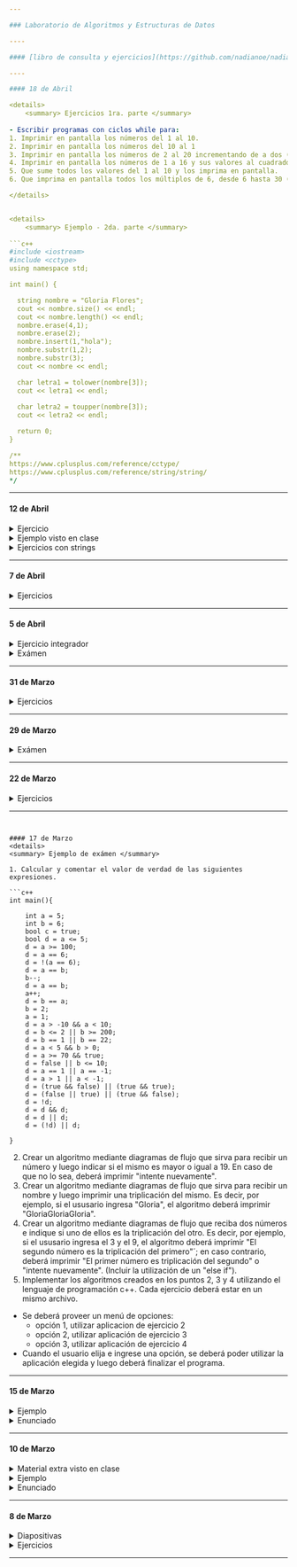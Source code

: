 ```yaml
---

### Laboratorio de Algoritmos y Estructuras de Datos

----

#### [libro de consulta y ejercicios](https://github.com/nadianoe/nadianoe.github.io/blob/master/laboratorio4to/Nell%20Dale_%20Chip%20Weems%20-%20Programaci%C3%B3n%20y%20resoluci%C3%B3n%20de%20problemas%20con%20C++-McGraw%20Hill%20(2007).pdf)

----

#### 18 de Abril

<details> 
	<summary> Ejercicios 1ra. parte </summary>
	
- Escribir programas con ciclos while para:
1. Imprimir en pantalla los números del 1 al 10.
2. Imprimir en pantalla los números del 10 al 1
3. Imprimir en pantalla los números de 2 al 20 incrementando de a dos (2, 4, 6, 8, etc.)
4. Imprimir en pantalla los números de 1 a 16 y sus valores al cuadrado al lado (1 – 1, 2 – 4, 3 – 9, 4 – 16, 5 – 25, etc.)
5. Que sume todos los valores del 1 al 10 y los imprima en pantalla.
6. Que imprima en pantalla todos los múltiplos de 6, desde 6 hasta 30 (6, 12, 18, 24 y 30).

</details>


<details>
	<summary> Ejemplo - 2da. parte </summary>
	
```c++
#include <iostream>
#include <cctype>
using namespace std;

int main() {

  string nombre = "Gloria Flores";
  cout << nombre.size() << endl;
  cout << nombre.length() << endl;
  nombre.erase(4,1);
  nombre.erase(2);
  nombre.insert(1,"hola");
  nombre.substr(1,2);
  nombre.substr(3);
  cout << nombre << endl;

  char letra1 = tolower(nombre[3]);
  cout << letra1 << endl;
	
  char letra2 = toupper(nombre[3]);
  cout << letra2 << endl;

  return 0;
}

/**
https://www.cplusplus.com/reference/cctype/
https://www.cplusplus.com/reference/string/string/
*/
```
</details>
	
----

#### 12 de Abril

<details>

<summary> Ejercicio </summary>

1.
- Crear un programa que sirva para registrar los siguientes datos de productos:
    - nombre
    - precio
	
- El programa deberá proveerle al usuario las siguientes tareas:

* Registrar un producto.
  Aquí se deberá pedir el nombre del producto y su precio.

* Imprimir el importe parcial a pagar.
  - Aquí se deberá imprimir el importe a pagar por 
  los productos registrados hasta el momento.
  - Cuando se termine de mostrar el importe mencionado, 
  el programa deberá proveer la opción de realizar
  un nuevo registro.

* Finalizar registro. 
  Aquí se deberá imprimir el importe total a pagar.
  - Cuando se termine de mostrar el importe mencionado, 
  el programa no deberá dar la opción de realizar 
  un nuevo registro.
  
2. Realizar un programa donde se ingresen dos números
(primero el menor, luego el mayor) y luego se muestren todos los
números intermedios (incluyendo los extremos).
	
</details>

<details>
	<summary> Ejemplo visto en clase </summary>

```c++

#include <iostream>

using namespace std;

int main (){

  string palabra = "casa";
  // c - 0, a - 1, s - 2, a - 3
  cout << palabra[3] << endl;  
  
  string str1, str2, str3, str4;
  
  str1 = "Esto es un a frase#$#$&$56";  
  
  char caracter1 = 'f';
  char caracter2 = '#';
  
  bool comparacion = caracter1 == caracter2;
  
  //str2 = 'x'; // "x"
  str2 = "hojaldre";

  cin >> str2;
  int size = str2.size();

  str2 = "empa\"nada"; // empa"nada
  cout << str2 << endl;
  
  str2 = str2 + " hola"; // hoja hola
  
  cout << str2 << endl;
  str4 = "hola";
  
  str2 = "def";
  str1 = "abc";
  str3 = str1 + str2;
  
  string nombre = "Gabriela";
  int indice = 1;
  cout << nombre[indice + 2] <<  endl;
  
  nombre[0] = 'a'; //aabriela
  nombre[2] = 'j'; //aajriela
  nombre[5] = ' '; //aajri la
  
  cout << nombre <<  endl;

  cout << str3  << '\n';
  
  return 0;
}
		   
```
	
</details>

<details>

<summary> Ejercicios con strings </summary>

1. Realizar un programa donde el usuario ingrese una palabra y se
muestren todas las letras de la palabra separadas por un salto de
línea (una letra por renglón).
2. Realizar un programa donde el usuario ingrese dos cadenas de
texto y el programa compare la última letra de ambas cadenas y
muestre si son o no iguales.
3. Realizar un programa en donde el usuario ingrese una cadena de
texto y luego una letra. Se deberá mostrar la cadena con su última
letra cambiada por la ingresada.
4. Realizar un programa que reciba una cadena de texto y devuelva
el número de minúsculas y mayúsculas.
5. Realizar un programa que muestre el reverso de una cadena de
texto. Por ejemplo: el reverso de “asado” es “odasa”.
	
</details>

----
#### 7 de Abril

<details>
	<summary> Ejercicios </summary>

1. Realizar un programa que imprima por pantalla los números del 1 al 2000.
	
2. Realizar un programa que le permita realizar *repetitivamente* el ingreso
de un número y luego imprimir el resultado de multiplicar ese número por dos.
La repetición deberá suceder hasta que el usuario ingrese el número cero.
	
3. Realizar un programa que le permita al usuario ingresar 5 números y luego 
imprimir el resultado correspondiente a la suma de los números ingresados.

4. Realizar los ejercicios 1 y 2 de la página 246.
	
</details>

----
	
#### 5 de Abril

<details>
	<summary> Ejercicio integrador </summary>
Crear un programa que reciba un número y luego indique si el número ingresado pertenece
al conjunto A, al conjunto B, al conjunto C o a todos los conjuntos.
	
```
 A = (1, 10) U (130, 1000] 
 B = [-1, 3)  U (500, 800)
 C = (0, 5000) U [5001, +infinito)
```
	
Tener en cuenta que:
	
```
A ∩ B ∩ C = (1,3] U (500, 800)
```
	
</details>


<details>
	<summary> Exámen </summary>
	
1. Calcular y comentar los valores de verdad de las variable a, b y f en aquellas líneas donde aparecen.
Copiar todo el código en un archivo llamado ejercicio1_29deMarzo.cpp y colocar las respuestas como comentarios de  c++.

```c++
int main(){
	
	bool a = true;
	bool b = false;
	int c = 0;
	int d = 123;
	int e = 100;
	bool f = c == 0;
	f = c > 12;
	f = d > 89;
	f = e >= 100;
	f = e > 100;
	f = (f && e == 5) || c == 0;
	f = !a || d == 0;
	f = d == 0;
	f = d != 0;
	f = !b && e != 0;
	c++;
	f = c == 90;
	c++;
	d--;
	f = c > 90 && d < 0;
	f = !b || !f;
	a = !f && d > 0;
	e++;
	b = e == 12 || e == 13;
	a = (false && !false) || (!true || false)
	a = (d > 0 && d <= 100) || (c != 9)
	f = !(true || false) || (a == false)

}
```

2. Crear un algoritmo mediante diagramas de flujo que sirva para indicar si un número ingresado por el usuario es par o impar.
3. Sea 
```		      
 A = [-3,4] U (12,900) y B = (550,4000)  U (5000,+inf)
```
Crear un algoritmo mediante diagramas de flujo que reciba un número y luego indique si el mismo pertenece
a A, B o a ambos conjuntos.
4. Crear un algoritmo mediante diagramas de flujo que reciba un nombre, un apellido y una edad y luego imprima un saludo que cumpla con el siguiente formato: 
```
Los datos ingresados son los siguientes:
- Nombre: Gloria
- Apellido: Flora
- Edad: 88
```
En el ejemplo, los valores ingresados fueron: Gloria, Flora y 88

5. Implementar los algoritmos creados en los puntos 2, 3 y 4 utilizando el lenguaje de programación c++.
Cada ejercicio deberá estar en un mismo archivo. 
- Se deberá proveer un menú de opciones: 
	- opción 1, utilizar aplicacion de ejercicio 2
	- opción 2, utilizar aplicación de ejercicio 3
	- opción 3, utilizar aplicación de ejercicio 4
- Cuando el usuario elija e ingrese una opción, se deberá poder utilizar la aplicación elegida y luego deberá finalizar el programa.
			      
</details>
	
----
#### 31 de Marzo

<details>
<summary> Ejercicios  </summary>  
- Página 202, ejercicio 3 y ejercicio 6
</details>

----

#### 29 de Marzo

<details>
<summary> Exámen  </summary>  


1. Calcular y comentar los valores de verdad de las variable a, b y f en aquellas líneas donde aparecen.
Copiar todo el código en un archivo llamado ejercicio1_29deMarzo.cpp y colocar las respuestas como comentarios de  c++.

```c++
int main(){
	
	bool a = true;
	bool b = false;
	int c = 89;
	int d = 0;
	int e = 12;
	bool f = c == 0;
	f = c > 12;
	f = c > 89;
	f = c >= 89;
	f = f && e == 5;
	f = !a || d != 0;
	f = d == 0;
	f = d != 0;
	f = !b && e > 0;
	c++;
	f = c == 90;
	c++;
	d--;
	f = c > 90 && d < 0;
	f = b && !f;
	a = !f && d > 0;
	e++;
	b = e == 12 || e == 13;
	a = (true && !false) || (false || false)
	a = (d > 0 && d < 100) || (c == 89)
	f = !(true || false)

}
```

2. Crear un algoritmo mediante diagramas de flujo que sirva para indicar si un número ingresado por el usuario es impar y menor a 100, en caso de que el número ingresado no cumpla con los requisitos, deberá imprimir "No es impar y menor a 100".
3. Crear un algoritmo mediante diagramas de flujo que reciba un número y luego indique si el mismo es positivo, negativo o igual a cero.
4. Crear un algoritmo mediante diagramas de flujo que reciba dos nombres y luego imprima un saludo que cumpla con el siguiente formato: "¡Hola, Gloria y Walter!" (en este caso, los nombres ingresados fueron Gloria y Walter).
5. Implementar los algoritmos creados en los puntos 2, 3 y 4 utilizando el lenguaje de programación c++.
Cada ejercicio deberá estar en un mismo archivo. 
- Se deberá proveer un menú de opciones: 
	- opción 1, utilizar aplicacion de ejercicio 2
	- opción 2, utilizar aplicación de ejercicio 3
	- opción 3, utilizar aplicación de ejercicio 4
- Cuando el usuario elija e ingrese una opción, se deberá poder utilizar la aplicación elegida y luego deberá finalizar el programa.

			      
</details>

----
#### 22 de Marzo

<details>
<summary> Ejercicios </summary>  

1. Capítulo 5
- Ejercicios de preparación para exámen
	- Página 198, ejercicios 5 y 10
	- Página 199, ejercicios 14 y 15

- Ejercicios de calentamiento para programación
	- Página 199, ejercicio 1
	- Página 200, ejercicio 10	
2. Crear una aplicación que sirva para calcular el área de un triángulo siendo la base y la altura ingresadas por el usuario (recordatorio: area = (base * altura) / 2 para cualquier tipo de triángulo).
3. Crear una aplicación que sirva para realizar las cuatro operaciones básicas (suma, resta, división y multiplicación) con dos números ingresados por el usuario. El usuario deberá elegir qué operación realizar.
4. Modificar el programa del ejercicio anterior para que se muestre un mensaje de error si se intenta dividir por cero (recordatorio: 0/k = 0, k/0 = indefinido para cualquier k).
5. Realizar una aplicación que calcule el monto total a pagar por cada cliente de una librería. El sistema deberá recibir la cantidad de libros que comprará el cliente y luego imprimir el monto total a abonar. 
Con respecto a los precios de los libros, todos los libros cuestan $300 pero llevando más de 5 libros cuestan $250 c/u.
6. Realizar un programa donde el usuario ingrese un número y que muestre por pantalla si el mismo es par o impar

</details>

---
```


#### 17 de Marzo
<details>
<summary> Ejemplo de exámen </summary>  

1. Calcular y comentar el valor de verdad de las siguientes expresiones.

```c++
int main(){
	
	int a = 5;
	int b = 6;
	bool c = true;
	bool d = a <= 5;
	d = a >= 100;
	d = a == 6;
	d = !(a == 6);
	d = a == b;
	b--; 
	d = a == b;
	a++;
	d = b == a;
	b = 2;
	a = 1;
	d = a > -10 && a < 10;
	d = b <= 2 || b >= 200;
	d = b == 1 || b == 22;
	d = a < 5 && b > 0;
	d = a >= 70 && true;
	d = false || b <= 10;
	d = a == 1 || a == -1;
	d = a > 1 || a < -1;
	d = (true && false) || (true && true);
	d = (false || true) || (true && false);
	d = !d;
	d = d && d;
	d = d || d;
	d = (!d) || d;

}
```

2. Crear un algoritmo mediante diagramas de flujo que sirva para recibir un número y
luego indicar si el mismo es mayor o igual a 19. En caso de que no lo sea, deberá imprimir
"intente nuevamente".
3. Crear un algoritmo mediante diagramas de flujo que sirva para recibir un nombre y 
luego imprimir una triplicación del mismo.
Es decir, por ejemplo, si el ususario ingresa "Gloria", el algoritmo deberá imprimir
"GloriaGloriaGloria".
4. Crear un algoritmo mediante diagramas de flujo que reciba dos números e indique si uno de ellos es la triplicación del 
otro. Es decir, por ejemplo, si el ususario ingresa el 3 y el 9, el algoritmo deberá imprimir
"El segundo número es la triplicación del primero"´; en caso contrario, deberá imprimir "El primer número
es triplicación del segundo" o "intente nuevamente". (Incluir la utilización de un "else if").
5. Implementar los algoritmos creados en los puntos 2, 3 y 4 utilizando el lenguaje de programación c++.
Cada ejercicio deberá estar en un mismo archivo. 
- Se deberá proveer un menú de opciones: 
	- opción 1, utilizar aplicacion de ejercicio 2
	- opción 2, utilizar aplicación de ejercicio 3
	- opción 3, utilizar aplicación de ejercicio 4
- Cuando el usuario elija e ingrese una opción, se deberá poder utilizar la aplicación elegida y luego
  deberá finalizar el programa.


</details>

---

#### 15 de Marzo

<details>

<summary> Ejemplo  </summary>  

```c++
#include <iostream>

using namespace std;

int main(){
    
    /* Sea A un conjunto tal que 
       
       A = (-∞,2) U [4,10]
      
    */
    
    int a = 5;
    
    
    if(a < 2){
        cout << "Es menor a 2. Pertenece a A."  << endl;
    } else if (a >= 4 && a <= 10){
        cout << "Está entre 4 y 10. Pertenece a A" << endl;
    } else {
        cout << "No pertenece a A."<< endl;
    }
    
    a = a + 1;
    a = a - 1;
    a = 2 * a;
    a = a + 2;
    a = a + 1;
    a++;
    a = a - 1;
    a--;
    
    int b,c,d;
    
    b = 1;
    b++;
    c = b;
    
    cout << c << endl;
    
    /** negación **/
    
    bool f = true;
    f = !f; // false
    f = b > 90;
    f = !(b > 2);
    
    /** trabajo con strings **/
    
    string d = "hola";
    d = d + d; // "holahola"
    string e = "chau";
    e = e + d; // "holaholachau"

    return 0;
}
```
</details>

<details>

<summary> Enunciado </summary>

1. Crear una variable de tipo int que se llame "num1" y contenga al número 10
2. Crear una variable de tipo string que se llame "palabra" y contenga el dato "abcdef"
3. Crear una variable de tipo bool que se llame "esCierto" y contenga el dato false
4. Cambiar el valor de la variable "num1", la misma deberá contener el valor que contiene
pero incrementado en 1.
5. Cambiar el valor de la variable "palabra", la misma deberá contener 3 repeticiones del
valor que ya contiene.
6. Cambiar el valor de la variable "esCierto", la misma deberá contener la negación del valor 
que ya contiene.
7. Cambiar el valor de la variable "num1", la misma deberá contener el doble del valor que
ya contiene.
8. Crear una variable de tipo int que se llame "num2" y contenga el valor de la variable "num1"
incrementado en 4
9. Modificar el valor de la variable "num2", la misma deberá contener el valor que contiene pero disminuido en 2

</details>

----

#### 10 de Marzo

<details> 

<summary> Material extra visto en clase </summary>

- [diapositivas](https://github.com/nadianoe/nadianoe.github.io/blob/master/laboratorio4to/Clase%203_C++.pdf)
- [tablas de verdad](https://raw.githubusercontent.com/nadianoe/nadianoe.github.io/master/laboratorio4to/tabladeverdad.jpg)

</details>


<details> 

<summary> Ejemplo </summary>

```c++
#include<iostream>

using namespace std;

int main(){

	// este es un comentario de una línea

	/* 
	este es un 
	comentario
	de varias lineas
	*/

	/**
	enteros -> int
	cadenas "sdgdfg" "3453#$%#$&/"  -> string
	decimales -> float
	bool -> true , false
	**/


	/* imprimir por consola */
	cout << "aaaaaa" << endl;

	cout << "bbbbbb" << endl;

	cout << "cccccc" << endl;

	/** pedir un número por consola **/
	cout << "Ingrese un número" << endl;

	int numero = 234;
	numero = 23;
	numero = 45;

	string hola = "Nadia     &/$%&)()"; 
	
	int numero1;
	cin >> numero1;
	cout << "El número ingresado fue: " << numero1 << endl;

    	/** pedir un nombre por consola **/
	cout << "Ingrese un nombre" << endl;
	string nombre;
	cin >> nombre;
	cout << "El nombre ingresado fue:" << nombre << endl;


	/**
	int f = 4;
	int g = 1;
	int suma = f + g; // 5
	string h = "1";
	string i = "5";
	string c = h + i; // "15"
	**/



	/**
	    comparadores: 
		== , != , < , >, <= , >= 
   	**/

	int a = 23;
	int b = 1;

	bool condicion = a == 34;
	condicion = a != 4;
	condicion = a > 3;
	condicion = a >= 5;
	condicion = a <= 100;
	condicion = a == b;
	condicion = a < b;
	condicion = a == 23;
	condicion = false;
	condicion = true;
	condicion = false && false;
	condicion = false || true;
	condicion = !true;
	condicion = b > 0 && b < 10;


	if (condicion){
		cout << "hola"<< endl;
	} else {
		cout << "chau" << endl;
	}

	cout << "fin";

	return 0;
}
```
</details>


<details> 

<summary> Enunciado </summary>

- Programar en c++ los algorimos realizados la clase pasada.
- Cada ejercicio debe estar en un archivo separado.

</details>

----

#### 8 de Marzo 


<details>

<summary> Diapositivas </summary>

- [diapositivas, parte 1](https://github.com/nadianoe/nadianoe.github.io/blob/master/laboratorio4to/Clase%201_%20Introducción%20al%20Laboratorio.pdf)
- [diapositivas, parte 2](https://github.com/nadianoe/nadianoe.github.io/blob/master/laboratorio4to/Clase%202_%20Sentencias%20condicionales.pdf)

</details>

<details>
<summary> Ejercicios </summary>

1. Crear un algoritmo que reciba dos números y luego indique cuál es el número mayor.
2. Crear un algoritmo que reciba un número y luego indique si el nùmero recibido es igual o distinto a 800.
3. Crear un algoritmo que reciba un número e indique si el nùmero recibido es mayor a 100 o  menor a 50.
4. Crear un algoritmo que reciba un número e indique si el nùmero recibido es mayor a 18 y menor a 90.
5. Crear un algoritmo que reciba la edad del usuario y luego indique si es mayor o menor de edad.
6. Crear una aplicación que le muestre un menú al usuario. El menú deberá ofrecerle realizar 2 operaciones:
   - sumar 3 números
   - calcular el promedio de 3 números
   
La aplicación deberá retornar el resultado calculado.

</details>

----

